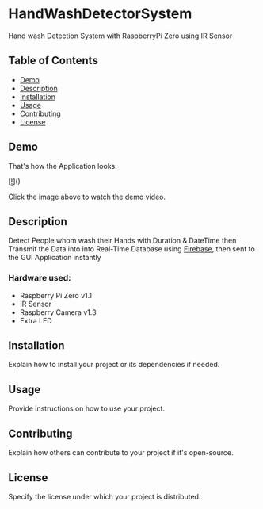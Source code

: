 # HandWashDetectorSystem
Hand wash Detection System with RaspberryPi Zero using IR Sensor

## Table of Contents

- [Demo](#demo)
- [Description](#description)
- [Installation](#installation)
- [Usage](#usage)
- [Contributing](#contributing)
- [License](#license)

## Demo

That's how the Application looks:

[[!](https://github.com/OmarMed21/HandWashDetectorSystem/blob/main/essentials/image.png)]()

Click the image above to watch the demo video.

## Description

Detect People whom wash their Hands with Duration & DateTime then Transmit the Data into into Real-Time Database using [Firebase](https://console.firebase.google.com/u/0/project/database-of-hwd-durations/database/database-of-hwd-durations-default-rtdb/data), then sent to the GUI Application instantly

### Hardware used:
- Raspberry Pi Zero v1.1
- IR Sensor
- Raspberry Camera v1.3
- Extra LED 

## Installation

Explain how to install your project or its dependencies if needed.

## Usage

Provide instructions on how to use your project.

## Contributing

Explain how others can contribute to your project if it's open-source.

## License

Specify the license under which your project is distributed.
